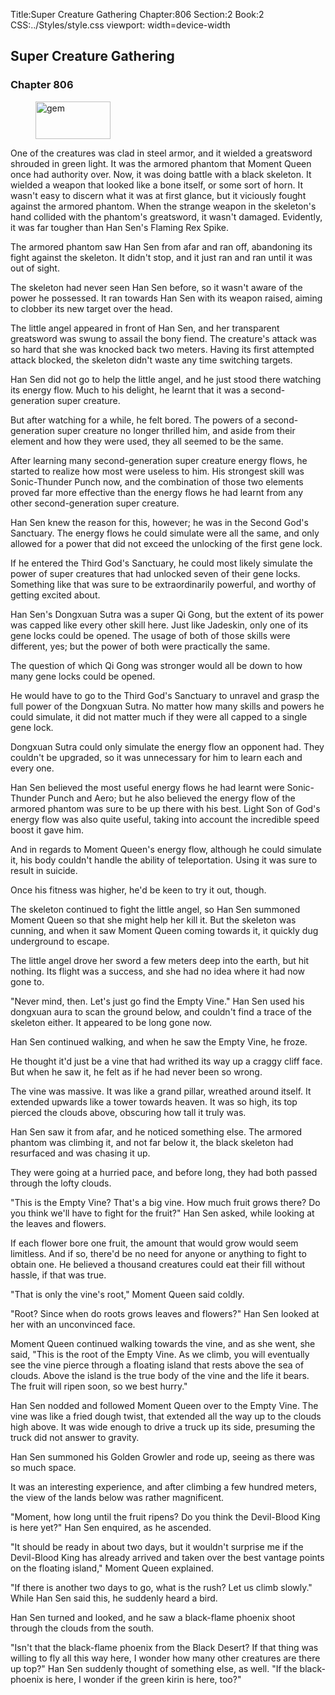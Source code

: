 Title:Super Creature Gathering 
Chapter:806 
Section:2 
Book:2 
CSS:../Styles/style.css 
viewport: width=device-width
  
## Super Creature Gathering
### Chapter 806 
<figure>
	<img src="../Images/gem.gif" alt="gem" id="gem" width="120" height="60" />
</figure>
  

  
  One of the creatures was clad in steel armor, and it wielded a greatsword shrouded in green light. It was the armored phantom that Moment Queen once had authority over. Now, it was doing battle with a black skeleton. It wielded a weapon that looked like a bone itself, or some sort of horn. It wasn't easy to discern what it was at first glance, but it viciously fought against the armored phantom. When the strange weapon in the skeleton's hand collided with the phantom's greatsword, it wasn't damaged. Evidently, it was far tougher than Han Sen's Flaming Rex Spike.

The armored phantom saw Han Sen from afar and ran off, abandoning its fight against the skeleton. It didn't stop, and it just ran and ran until it was out of sight.

The skeleton had never seen Han Sen before, so it wasn't aware of the power he possessed. It ran towards Han Sen with its weapon raised, aiming to clobber its new target over the head.

The little angel appeared in front of Han Sen, and her transparent greatsword was swung to assail the bony fiend. The creature's attack was so hard that she was knocked back two meters. Having its first attempted attack blocked, the skeleton didn't waste any time switching targets.

Han Sen did not go to help the little angel, and he just stood there watching its energy flow. Much to his delight, he learnt that it was a second-generation super creature.

But after watching for a while, he felt bored. The powers of a second-generation super creature no longer thrilled him, and aside from their element and how they were used, they all seemed to be the same.

After learning many second-generation super creature energy flows, he started to realize how most were useless to him. His strongest skill was Sonic-Thunder Punch now, and the combination of those two elements proved far more effective than the energy flows he had learnt from any other second-generation super creature.

Han Sen knew the reason for this, however; he was in the Second God's Sanctuary. The energy flows he could simulate were all the same, and only allowed for a power that did not exceed the unlocking of the first gene lock.

If he entered the Third God's Sanctuary, he could most likely simulate the power of super creatures that had unlocked seven of their gene locks. Something like that was sure to be extraordinarily powerful, and worthy of getting excited about.

Han Sen's Dongxuan Sutra was a super Qi Gong, but the extent of its power was capped like every other skill here. Just like Jadeskin, only one of its gene locks could be opened. The usage of both of those skills were different, yes; but the power of both were practically the same.

The question of which Qi Gong was stronger would all be down to how many gene locks could be opened.

He would have to go to the Third God's Sanctuary to unravel and grasp the full power of the Dongxuan Sutra. No matter how many skills and powers he could simulate, it did not matter much if they were all capped to a single gene lock.

Dongxuan Sutra could only simulate the energy flow an opponent had. They couldn't be upgraded, so it was unnecessary for him to learn each and every one.

Han Sen believed the most useful energy flows he had learnt were Sonic-Thunder Punch and Aero; but he also believed the energy flow of the armored phantom was sure to be up there with his best. Light Son of God's energy flow was also quite useful, taking into account the incredible speed boost it gave him.

And in regards to Moment Queen's energy flow, although he could simulate it, his body couldn't handle the ability of teleportation. Using it was sure to result in suicide.

Once his fitness was higher, he'd be keen to try it out, though.

The skeleton continued to fight the little angel, so Han Sen summoned Moment Queen so that she might help her kill it. But the skeleton was cunning, and when it saw Moment Queen coming towards it, it quickly dug underground to escape.

The little angel drove her sword a few meters deep into the earth, but hit nothing. Its flight was a success, and she had no idea where it had now gone to.

"Never mind, then. Let's just go find the Empty Vine." Han Sen used his dongxuan aura to scan the ground below, and couldn't find a trace of the skeleton either. It appeared to be long gone now.

Han Sen continued walking, and when he saw the Empty Vine, he froze.

He thought it'd just be a vine that had writhed its way up a craggy cliff face. But when he saw it, he felt as if he had never been so wrong.

The vine was massive. It was like a grand pillar, wreathed around itself. It extended upwards like a tower towards heaven. It was so high, its top pierced the clouds above, obscuring how tall it truly was.

Han Sen saw it from afar, and he noticed something else. The armored phantom was climbing it, and not far below it, the black skeleton had resurfaced and was chasing it up.

They were going at a hurried pace, and before long, they had both passed through the lofty clouds.

"This is the Empty Vine? That's a big vine. How much fruit grows there? Do you think we'll have to fight for the fruit?" Han Sen asked, while looking at the leaves and flowers.

If each flower bore one fruit, the amount that would grow would seem limitless. And if so, there'd be no need for anyone or anything to fight to obtain one. He believed a thousand creatures could eat their fill without hassle, if that was true.

"That is only the vine's root," Moment Queen said coldly.

"Root? Since when do roots grows leaves and flowers?" Han Sen looked at her with an unconvinced face.

Moment Queen continued walking towards the vine, and as she went, she said, "This is the root of the Empty Vine. As we climb, you will eventually see the vine pierce through a floating island that rests above the sea of clouds. Above the island is the true body of the vine and the life it bears. The fruit will ripen soon, so we best hurry."

Han Sen nodded and followed Moment Queen over to the Empty Vine. The vine was like a fried dough twist, that extended all the way up to the clouds high above. It was wide enough to drive a truck up its side, presuming the truck did not answer to gravity.

Han Sen summoned his Golden Growler and rode up, seeing as there was so much space.

It was an interesting experience, and after climbing a few hundred meters, the view of the lands below was rather magnificent.

"Moment, how long until the fruit ripens? Do you think the Devil-Blood King is here yet?" Han Sen enquired, as he ascended.

"It should be ready in about two days, but it wouldn't surprise me if the Devil-Blood King has already arrived and taken over the best vantage points on the floating island," Moment Queen explained.

"If there is another two days to go, what is the rush? Let us climb slowly." While Han Sen said this, he suddenly heard a bird.

Han Sen turned and looked, and he saw a black-flame phoenix shoot through the clouds from the south.

"Isn't that the black-flame phoenix from the Black Desert? If that thing was willing to fly all this way here, I wonder how many other creatures are there up top?" Han Sen suddenly thought of something else, as well. "If the black-phoenix is here, I wonder if the green kirin is here, too?"
